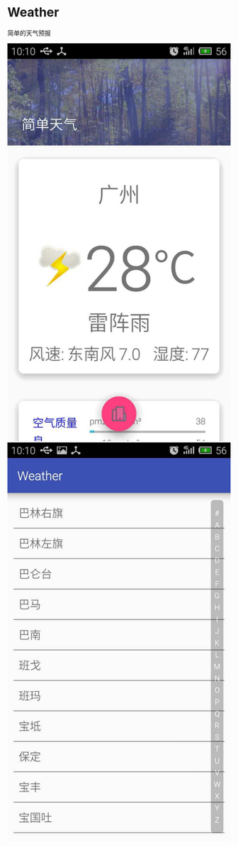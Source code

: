 # Weather
简单的天气预报

![](https://github.com/pangypeng/Weather/blob/master/pic/143117546486116435.jpg)
![](https://github.com/pangypeng/Weather/blob/master/pic/109628889666211365.jpg)
